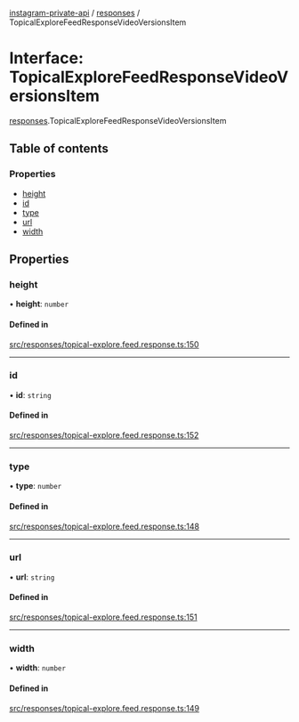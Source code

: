 [instagram-private-api](../../README.md) / [responses](../../modules/responses.md) / TopicalExploreFeedResponseVideoVersionsItem

# Interface: TopicalExploreFeedResponseVideoVersionsItem

[responses](../../modules/responses.md).TopicalExploreFeedResponseVideoVersionsItem

## Table of contents

### Properties

- [height](TopicalExploreFeedResponseVideoVersionsItem.md#height)
- [id](TopicalExploreFeedResponseVideoVersionsItem.md#id)
- [type](TopicalExploreFeedResponseVideoVersionsItem.md#type)
- [url](TopicalExploreFeedResponseVideoVersionsItem.md#url)
- [width](TopicalExploreFeedResponseVideoVersionsItem.md#width)

## Properties

### height

• **height**: `number`

#### Defined in

[src/responses/topical-explore.feed.response.ts:150](https://github.com/Nerixyz/instagram-private-api/blob/4971f34/src/responses/topical-explore.feed.response.ts#L150)

___

### id

• **id**: `string`

#### Defined in

[src/responses/topical-explore.feed.response.ts:152](https://github.com/Nerixyz/instagram-private-api/blob/4971f34/src/responses/topical-explore.feed.response.ts#L152)

___

### type

• **type**: `number`

#### Defined in

[src/responses/topical-explore.feed.response.ts:148](https://github.com/Nerixyz/instagram-private-api/blob/4971f34/src/responses/topical-explore.feed.response.ts#L148)

___

### url

• **url**: `string`

#### Defined in

[src/responses/topical-explore.feed.response.ts:151](https://github.com/Nerixyz/instagram-private-api/blob/4971f34/src/responses/topical-explore.feed.response.ts#L151)

___

### width

• **width**: `number`

#### Defined in

[src/responses/topical-explore.feed.response.ts:149](https://github.com/Nerixyz/instagram-private-api/blob/4971f34/src/responses/topical-explore.feed.response.ts#L149)
